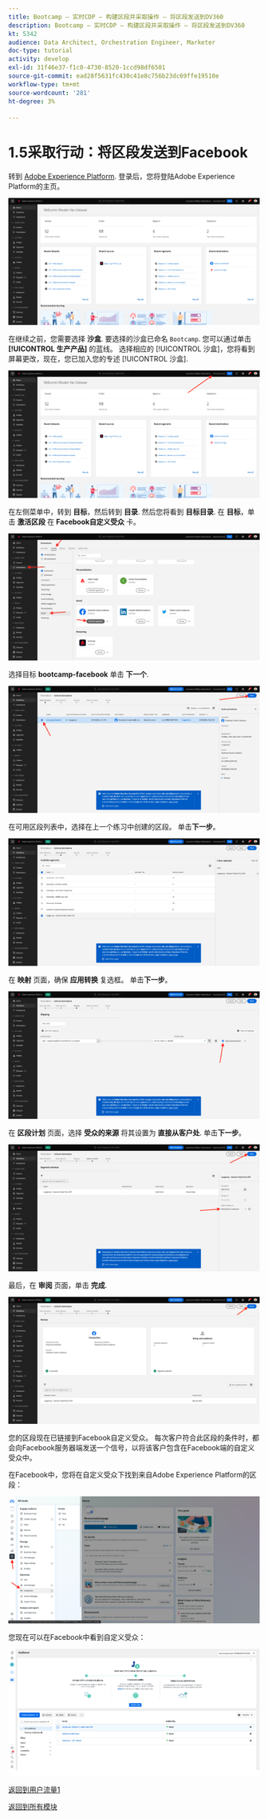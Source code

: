 ```yaml
---
title: Bootcamp — 实时CDP — 构建区段并采取操作 — 将区段发送到DV360
description: Bootcamp — 实时CDP — 构建区段并采取操作 — 将区段发送到DV360
kt: 5342
audience: Data Architect, Orchestration Engineer, Marketer
doc-type: tutorial
activity: develop
exl-id: 31f46e37-f1c0-4730-8520-1ccd98df6501
source-git-commit: ead28f5631fc430c41e8c756b23dc69ffe19510e
workflow-type: tm+mt
source-wordcount: '281'
ht-degree: 3%

---
```


# 1.5采取行动：将区段发送到Facebook

转到 [Adobe Experience Platform](https://experience.adobe.com/platform). 登录后，您将登陆Adobe Experience Platform的主页。

![数据获取](./images/home.png)

在继续之前，您需要选择 **沙盒**. 要选择的沙盒已命名 ``Bootcamp``. 您可以通过单击 **[!UICONTROL 生产产品]** 的蓝线。 选择相应的 [!UICONTROL 沙盒]，您将看到屏幕更改，现在，您已加入您的专述 [!UICONTROL 沙盒].

![数据获取](./images/sb1.png)

在左侧菜单中，转到 **目标**，然后转到 **目录**. 然后您将看到 **目标目录**. 在 **目标**，单击 **激活区段** 在 **Facebook自定义受众** 卡。

![RTCDP](./images/rtcdpgoogleseg.png)

选择目标 **bootcamp-facebook** 单击 **下一个**.

![RTCDP](./images/rtcdpcreatedest2.png)

在可用区段列表中，选择在上一个练习中创建的区段。 单击&#x200B;**下一步**。

![RTCDP](./images/rtcdpcreatedest3.png)

在 **映射** 页面，确保 **应用转换** 复选框。 单击&#x200B;**下一步**。

![RTCDP](./images/rtcdpcreatedest4a.png)

在 **区段计划** 页面，选择 **受众的来源** 将其设置为 **直接从客户处**. 单击&#x200B;**下一步**。

![RTCDP](./images/rtcdpcreatedest4.png)

最后，在 **审阅** 页面，单击 **完成**.

![RTCDP](./images/rtcdpcreatedest5.png)

您的区段现在已链接到Facebook自定义受众。 每次客户符合此区段的条件时，都会向Facebook服务器端发送一个信号，以将该客户包含在Facebook端的自定义受众中。

在Facebook中，您将在自定义受众下找到来自Adobe Experience Platform的区段：

![RTCDP](./images/rtcdpcreatedest5b.png)

您现在可以在Facebook中看到自定义受众：

![RTCDP](./images/rtcdpcreatedest5a.png)

[返回到用户流量1](./uc1.md)

[返回到所有模块](../../overview.md)
